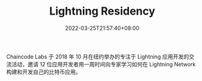 ﻿---
weight: 
title: "Lightning Residency"
description: "Chaincode Labs 于 2018 年 10 月在纽约举办的专注于 Lightning 应用开发的交流活动，邀请 12 位应用开发者用一周时间向专家学习如何在 Lightning Network 构建和开发自己的比特币..."
date: 2022-03-25T21:57:40+08:00
lastmod: 2022-03-25T16:45:40+08:00
draft: false
authors: ["Metabd"]
featuredImage: "lightning-residency.png"
link: ""
tags: ["元宇宙社区","Lightning Residency"]
categories: ["navigation"]
navigation: ["元宇宙社区"]
lightgallery: true
toc: true
pinned: false
recommend: false
recommend1: false
---
Chaincode Labs 于 2018 年 10 月在纽约举办的专注于 Lightning 应用开发的交流活动，邀请 12 位应用开发者用一周时间向专家学习如何在 Lightning Network 构建和开发自己的比特币应用。

